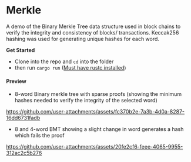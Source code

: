 # **Merkle**

A demo of the Binary Merkle Tree data structure used in block chains to verify the integrity and consistency of blocks/ transactions. Keccak256 hashing was used for generating unique hashes for each word.

**Get Started**

- Clone into the repo and `cd` into the folder
- then run `cargo run` ([Must have rustc installed](https://www.rust-lang.org/tools/install))

#### **Preview**

- 8-word Binary merkle tree with sparse proofs (showing the minimum hashes needed to verify the integrity of the selected word)


https://github.com/user-attachments/assets/fc370b2e-7a3b-4d0a-8287-16dd6731fadb



- 8 and 4-word BMT showing a slight change in word generates a hash which fails the proof


https://github.com/user-attachments/assets/20fe2cf6-feee-4065-9955-312ac2c5b276

